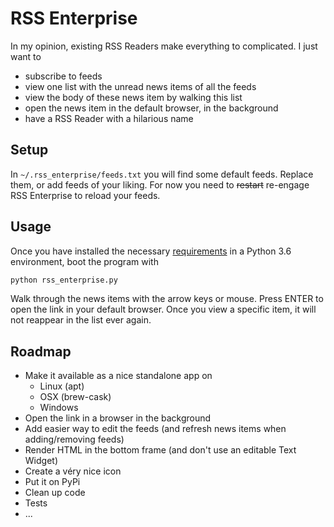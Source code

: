 # RSS Enterprise

In my opinion, existing RSS Readers make everything to complicated. I just want to

- subscribe to feeds
- view one list with the unread news items of all the feeds
- view the body of these news item by walking this list
- open the news item in the default browser, in the background
- have a RSS Reader with a hilarious name

## Setup

In `~/.rss_enterprise/feeds.txt` you will find some default feeds. Replace them, or add feeds of your liking. For now you need to ~~restart~~ re-engage RSS Enterprise to reload your feeds.

## Usage

Once you have installed the necessary [requirements](requirements.txt) in a Python 3.6 environment, boot the program with

```bash
python rss_enterprise.py
```

Walk through the news items with the arrow keys or mouse. Press ENTER to open the link in your default browser. Once you view a specific item, it will not reappear in the list ever again.



## Roadmap

- Make it available as a nice standalone app on
    - Linux (apt)
    - OSX (brew-cask)
    - Windows
- Open the link in a browser in the background
- Add easier way to edit the feeds (and refresh news items when adding/removing feeds)
- Render HTML in the bottom frame (and don't use an editable Text Widget)
- Create a véry nice icon
- Put it on PyPi
- Clean up code
- Tests
- ...
